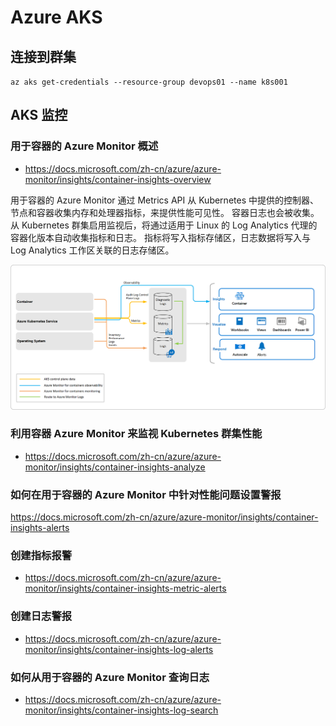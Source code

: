 # Azure AKS

## 连接到群集

`az aks get-credentials --resource-group devops01 --name k8s001`

## AKS 监控

### 用于容器的 Azure Monitor 概述

- <https://docs.microsoft.com/zh-cn/azure/azure-monitor/insights/container-insights-overview>

用于容器的 Azure Monitor 通过 Metrics API 从 Kubernetes 中提供的控制器、节点和容器收集内存和处理器指标，来提供性能可见性。 容器日志也会被收集。 从 Kubernetes 群集启用监视后，将通过适用于 Linux 的 Log Analytics 代理的容器化版本自动收集指标和日志。 指标将写入指标存储区，日志数据将写入与 Log Analytics 工作区关联的日志存储区。

![containers-architecture](./images/azmon-containers-architecture-01.png)

### 利用容器 Azure Monitor 来监视 Kubernetes 群集性能

- <https://docs.microsoft.com/zh-cn/azure/azure-monitor/insights/container-insights-analyze>

### 如何在用于容器的 Azure Monitor 中针对性能问题设置警报

https://docs.microsoft.com/zh-cn/azure/azure-monitor/insights/container-insights-alerts

### 创建指标报警

- <https://docs.microsoft.com/zh-cn/azure/azure-monitor/insights/container-insights-metric-alerts>

### 创建日志警报

- <https://docs.microsoft.com/zh-cn/azure/azure-monitor/insights/container-insights-log-alerts>

### 如何从用于容器的 Azure Monitor 查询日志

- <https://docs.microsoft.com/zh-cn/azure/azure-monitor/insights/container-insights-log-search>